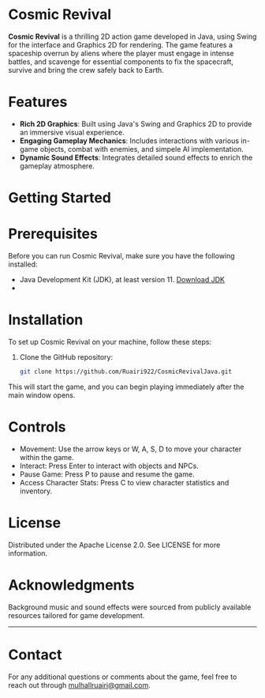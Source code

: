 # Cosmic Revival

**Cosmic Revival** is a thrilling 2D action game developed in Java, using Swing for the interface and Graphics 2D for rendering.
The game features a spaceship overrun by aliens where the player must engage in intense battles, 
and scavenge for essential components to fix the spacecraft, survive and bring the crew safely back to Earth.

# Features

- **Rich 2D Graphics**: Built using Java's Swing and Graphics 2D to provide an immersive visual experience.
- **Engaging Gameplay Mechanics**: Includes interactions with various in-game objects, combat with enemies, and simpele AI implementation.
- **Dynamic Sound Effects**: Integrates detailed sound effects to enrich the gameplay atmosphere.


# Getting Started
# Prerequisites

Before you can run Cosmic Revival, make sure you have the following installed:
- Java Development Kit (JDK), at least version 11. [Download JDK](https://www.oracle.com/java/technologies/javase-jdk11-downloads.html)
- 

# Installation

To set up Cosmic Revival on your machine, follow these steps:

1. Clone the GitHub repository:
   ```bash
   git clone https://github.com/Ruairi922/CosmicRevivalJava.git
   
This will start the game, and you can begin playing immediately after the main window opens.


# Controls
* Movement: Use the arrow keys or W, A, S, D to move your character within the game.
* Interact: Press Enter to interact with objects and NPCs.
* Pause Game: Press P to pause and resume the game.
* Access Character Stats: Press C to view character statistics and inventory.
  

# License
Distributed under the Apache License 2.0. See LICENSE for more information.


# Acknowledgments
Background music and sound effects were sourced from publicly available resources tailored for game development.

-----------------------------------------------------------------------------------------------------------------------------------------------------------------------------
# Contact
For any additional questions or comments about the game, feel free to reach out through mulhallruairi@gmail.com.
